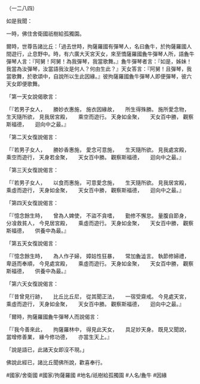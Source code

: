 （一二八四）

如是我聞：

一時，佛住舍衛國祇樹給孤獨園。

爾時，世尊告諸比丘：「過去世時，拘薩羅國有彈琴人，名曰麁牛，於拘薩羅國人間遊行，止息野中。時，有六廣大天宮天女，來至憍薩羅國麁牛彈琴人所，語麁牛彈琴人言：『阿舅！阿舅！為我彈琴，我當歌舞。』麁牛彈琴者言：『如是，姊妹！我當為汝彈琴，汝當語我汝是何人？何由生此？』天女答言：『阿舅！且彈琴，我當歌舞，於歌頌中，自說所以生此因緣。』彼拘薩羅國麁牛彈琴人即便彈琴，彼六天女即便歌舞。

「第一天女說偈歌言：

「『若男子女人，　　勝妙衣惠施，
施衣因緣故，　　所生得殊勝。
施所愛念物，　　生天隨所欲，
見我居宮殿，　　乘空而遊行。
天身如金聚，　　天女百中勝，
觀察斯福德，　　迴向中之最。』

「第二天女復說偈言：

「『若男子女人，　　勝妙香惠施，
愛念可意施，　　生天隨所欲。
見我處宮殿，　　乘空而遊行，
天身若金聚，　　天女百中勝。
觀察斯福德，　　迴向中之最。』

「第三天女復說偈言：

「『若男子女人，　　以食而惠施，
可意愛念施，　　生天隨所欲。
見我居宮殿，　　乘虛而遊行，
天身如金聚，　　天女百中勝，
觀察斯福德，　　迴向中之最。』

「第四天女復說偈言：

「『憶念餘生時，　　曾為人婢使，
不盜不貪嗜，　　勤修不懈怠。
量腹自節身，　　分飡救貧人，
今見居宮殿，　　乘虛而遊行。
天身如金聚，　　天女百中勝，
觀察斯福德，　　供養中為最。』

「第五天女復說偈言：

「『憶念餘生時，　　為人作子婦，
嫜姑性狂暴，　　常加麁澁言。
執節修婦禮，　　卑遜而奉順，
今見處宮殿，　　乘虛而遊行。
天身如金聚，　　天女百中勝，
觀察斯福德，　　供養中為最。』

「第六天女復說偈言：

「『昔曾見行跡，　　比丘比丘尼，
從其聞正法，　　一宿受齋戒。
今見處天宮，　　乘虛而遊行，
天身如金聚，　　天女百中勝。
觀察斯福德，　　迴向中之最。』

「爾時，拘薩羅國麁牛彈琴人而說偈言：

「『我今善來此，　　拘薩羅林中，
得見此天女，　　具足妙天身。
既見又聞說，　　當增修善業，
緣今修功德，　　亦當生天上。』

「說是語已，此諸天女即沒不現。」

佛說此經已，諸比丘聞佛所說，歡喜奉行。

#國家/舍衛國
#國家/拘薩羅國
#地名/祇樹給孤獨園
#人名/麁牛
#因緣

